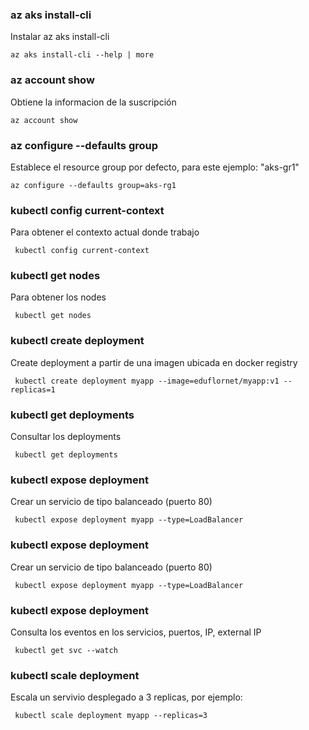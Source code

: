 ### az aks install-cli
Instalar az aks install-cli
```
az aks install-cli --help | more
```
### az account show
Obtiene la informacion de la suscripción
```
az account show
```
### az configure --defaults group
Establece el resource group por defecto, para este ejemplo: "aks-gr1"
```
az configure --defaults group=aks-rg1
```
###  kubectl config current-context
Para obtener el contexto actual donde trabajo
```
 kubectl config current-context
```
###  kubectl get nodes
Para obtener los nodes
```
 kubectl get nodes
```
###  kubectl create deployment
Create deployment a partir de una imagen ubicada en docker registry
```
 kubectl create deployment myapp --image=eduflornet/myapp:v1 --replicas=1
```
###  kubectl get deployments
Consultar los deployments
```
 kubectl get deployments
```
###  kubectl expose deployment
Crear un servicio de tipo balanceado (puerto 80)
```
 kubectl expose deployment myapp --type=LoadBalancer
```
###  kubectl expose deployment
Crear un servicio de tipo balanceado (puerto 80)
```
 kubectl expose deployment myapp --type=LoadBalancer
```
###  kubectl expose deployment
Consulta los eventos en los servicios, puertos, IP, external IP
```
 kubectl get svc --watch
```
###  kubectl scale deployment
Escala un servivio desplegado a 3 replicas, por ejemplo:
```
 kubectl scale deployment myapp --replicas=3
```
